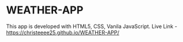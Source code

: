 # WEATHER-APP
This app is developed with HTML5, CSS, Vanila JavaScript. Live Link - https://christeeee25.github.io/WEATHER-APP/
